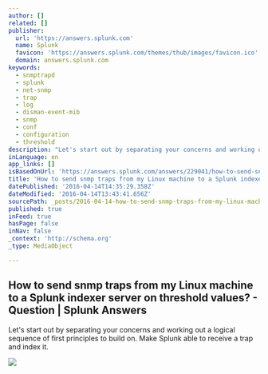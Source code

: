 ```yaml
---
author: []
related: []
publisher:
  url: 'https://answers.splunk.com'
  name: Splunk
  favicon: 'https://answers.splunk.com/themes/thub/images/favicon.ico'
  domain: answers.splunk.com
keywords:
  - snmptrapd
  - splunk
  - net-snmp
  - trap
  - log
  - disman-event-mib
  - snmp
  - conf
  - configuration
  - threshold
description: "Let's start out by separating your concerns and working out a logical sequence of first principles to build on. Make Splunk able to receive a trap and index it."
inLanguage: en
app_links: []
isBasedOnUrl: 'https://answers.splunk.com/answers/229041/how-to-send-snmp-traps-from-my-linux-machine-to-a.html'
title: 'How to send snmp traps from my Linux machine to a Splunk indexer server on threshold values? - Question | Splunk Answers'
datePublished: '2016-04-14T14:35:29.358Z'
dateModified: '2016-04-14T13:43:41.656Z'
sourcePath: _posts/2016-04-14-how-to-send-snmp-traps-from-my-linux-machine-to-a-splunk-ind.md
published: true
inFeed: true
hasPage: false
inNav: false
_context: 'http://schema.org'
_type: MediaObject

---
```

<article style=""><h1>How to send snmp traps from my Linux machine to a Splunk indexer server on threshold values? - Question | Splunk Answers</h1><p>Let's start out by separating your concerns and working out a logical sequence of first principles to build on. Make Splunk able to receive a trap and index it.</p><img src="https://answers.splunk.com/users/1493/photo/view.html?time=1447790978838&amp;s=24" /></article>